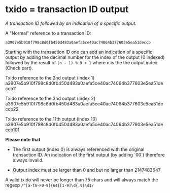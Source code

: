 # txido = transaction ID output 

_A transaction ID followed by an indication of a specific output._

A "Normal" reference to a transaction ID:

`a3907e5b910f798c8d0fb450d483a0aefa5ce40ac74064b377603e5ea51deccb`

Starting with the transaction ID one can add an indication of a specific output by adding the decimal number for the index of the output (0 indexed) followed by the result of `(n - 1) % 9 + 1` where n is the the output index (Check part). 


Txido reference to the 2nd output (index 1)
a3907e5b910f798c8d0fb450d483a0aefa5ce40ac74064b377603e5ea51deccb11

Txido reference to the 3nd output (index 2)
a3907e5b910f798c8d0fb450d483a0aefa5ce40ac74064b377603e5ea51deccb22

Txido reference to the 11th output (index 10)
a3907e5b910f798c8d0fb450d483a0aefa5ce40ac74064b377603e5ea51deccb101

**Please note that**

- The first output (index 0) is always referenced with the original transaction ID. An indication of the first output (by adding ´00´) therefore always invalid. 

- Output index must be larger than 0 and but no larger than 2147483647

A valid txido will never be longer than 75 chars and will always match the regexp `/^[a-fA-F0-9]{64}[1-9]\d{,9}\d$/`


